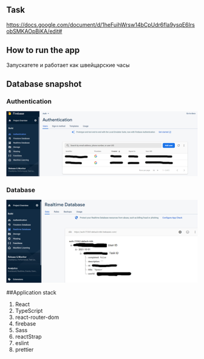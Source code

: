 ## Task

https://docs.google.com/document/d/1heFuihWrsw14bCpUdr6fla9ysqE6IrsobSMKAOpBiKA/edit#

## How to run the app

Запускатете и работает как швейцарские часы

## Database snapshot

### Authentication

<img alt="Alt-текст"  src="./snapshot_authentication.png" />

### Database

<img alt="Alt-текст"  src="./snapshot_database.png" />


##Application stack

1) React
2) TypeScript
3) react-router-dom
4) firebase
5) Sass
6) reactStrap
7) eslint
8) prettier
